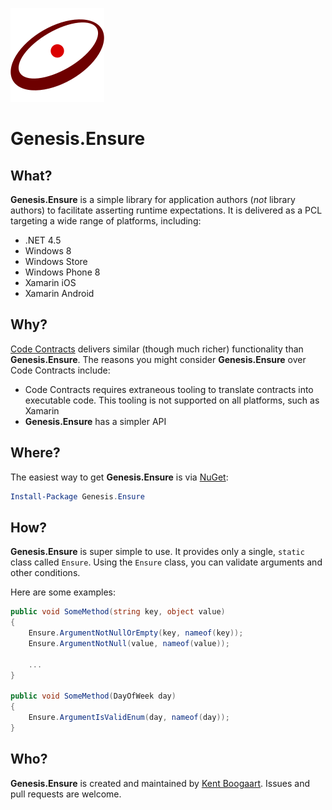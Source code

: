 ![Logo](Art/Logo150x150.png "Logo")

# Genesis.Ensure

## What?
 
**Genesis.Ensure** is a simple library for application authors (_not_ library authors) to facilitate asserting runtime expectations. It is delivered as a PCL targeting a wide range of platforms, including:

* .NET 4.5
* Windows 8
* Windows Store
* Windows Phone 8
* Xamarin iOS
* Xamarin Android

## Why?

[Code Contracts]() delivers similar (though much richer) functionality than **Genesis.Ensure**. The reasons you might consider **Genesis.Ensure** over Code Contracts include:

 * Code Contracts requires extraneous tooling to translate contracts into executable code. This tooling is not supported on all platforms, such as Xamarin
 * **Genesis.Ensure** has a simpler API

## Where?

The easiest way to get **Genesis.Ensure** is via [NuGet](http://www.nuget.org/packages/Genesis.Ensure/):

```PowerShell
Install-Package Genesis.Ensure
```

## How?

**Genesis.Ensure** is super simple to use. It provides only a single, `static` class called `Ensure`. Using the `Ensure` class, you can validate arguments and other conditions.

Here are some examples:

```C#
public void SomeMethod(string key, object value)
{
    Ensure.ArgumentNotNullOrEmpty(key, nameof(key));
    Ensure.ArgumentNotNull(value, nameof(value));

    ...
}

public void SomeMethod(DayOfWeek day)
{
    Ensure.ArgumentIsValidEnum(day, nameof(day));
}
```

## Who?

**Genesis.Ensure** is created and maintained by [Kent Boogaart](http://kent-boogaart.com). Issues and pull requests are welcome.